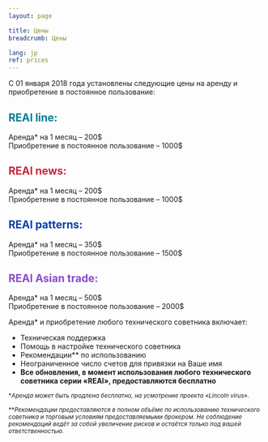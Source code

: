 ```yaml
---
layout: page

title: Цены
breadcrumb: Цены

lang: jp
ref: prices
---
```


С 01 января 2018 года установлены следующие цены на аренду и приобретение в постоянное пользование:

## <span style="color:#007c95">REAl line:</span>

Аренда* на 1 месяц – 200$  
Приобретение в постоянное пользование – 1000$

## <span style="color:#c7283b">REAl news:</span>

Аренда* на 1 месяц – 200$  
Приобретение в постоянное пользование – 1000$

## <span style="color:#0a3ea8">REAl patterns:</span>

Аренда* на 1 месяц – 350$  
Приобретение в постоянное пользование – 1500$

## <span style="color:#8b4ac7">REAl Asian trade:</span>

Аренда* на 1 месяц – 500$  
Приобретение в постоянное пользование – 2000$

Аренда* и приобретение любого технического советника включает:

- Техническая поддержка
- Помощь в настройке технического советника
- Рекомендации** по использованию
- Неограниченное число счетов для привязки на Ваше имя
- **Все обновления, в момент использования любого технического советника серии «REAl», предоставляются бесплатно**


<small>\*_Аренда может быть продлена бесплатно, на усмотрение проекта «Lincoln virus»._</small>

<small>\*\*_Рекомендации предоставляются в полном объёме по использованию технического советника и торговым условиям предоставляемыми брокером. Не соблюдение рекомендаций ведёт за собой увеличение рисков и остаётся только под вашей ответственностью._</small>
